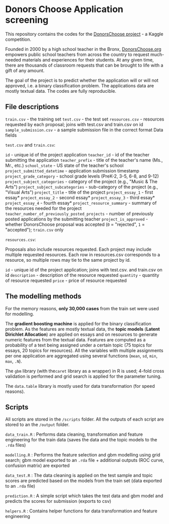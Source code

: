 # Donors Choose Application screening

This repository contains the codes for the [DonorsChoose project](https://www.kaggle.com/c/donorschoose-application-screening/) - a Kaggle competition.

Founded in 2000 by a high school teacher in the Bronx, [DonorsChoose.org](www.donorschoose.org) empowers public school teachers from across the country to request much-needed materials and experiences for their students. At any given time, there are thousands of classroom requests that can be brought to life with a gift of any amount.

The goal of the project is to predict whether the application will or will not approved, i.e. a binary classification problem. The applications data are mostly textual data. The codes are fully reproducible.

## File descriptions
`train.csv` - the training set
`test.csv` - the test set
`resources.csv` - resources requested by each proposal; joins with test.csv and train.csv on id
`sample_submission.csv` - a sample submission file in the correct format
Data fields

`test.csv` and `train.csv`:

`id` - unique id of the project application
`teacher_id` - id of the teacher submitting the application
`teacher_prefix` - title of the teacher's name (Ms., Mr., etc.)
`school_state` - US state of the teacher's school
`project_submitted_datetime` - application submission timestamp
`project_grade_category` - school grade levels (PreK-2, 3-5, 6-8, and 9-12)
`project_subject_categories` - category of the project (e.g., "Music & The Arts")
`project_subject_subcategories` - sub-category of the project (e.g., "Visual Arts")
`project_title` - title of the project
`project_essay_1` - first essay*
`project_essay_2` - second essay*
`project_essay_3` - third essay*
`project_essay_4` - fourth essay*
`project_resource_summary` - summary of the resources needed for the project
`teacher_number_of_previously_posted_projects` - number of previously posted applications by the submitting teacher
`project_is_approved` - whether DonorsChoose proposal was accepted (`0` = "rejected", `1` = "accepted"); `train.csv` only

`resources.csv`:

Proposals also include resources requested. Each project may include multiple requested resources. Each row in resources.csv corresponds to a resource, so multiple rows may tie to the same project by id.

`id` - unique id of the project application; joins with test.csv. and train.csv on id
`description` - description of the resource requested
`quantity` - quantity of resource requested
`price` - price of resource requested

## The modelling methods

For the memory reasons, **only 30,000 cases** from the train set were used for modelling.

The **gradient boosting machine** is applied for the binary classification problem. As the features are mostly textual data, the **topic models** (**Latent Dirichlet Allocation**) are applied on essays and on resources to generate numeric features from the textual data. Features are computed as a probability of a text being assigned under a certain topic (75 topics for essays, 20 topics for resources). All the variables with multiple assignments per one application are aggregated using several functions (`mean`, `sd`, `min`, `max`, `.N`).

The `gbm` library (with the`caret` library as a wrapper) in R is used; 4-fold cross validation is performed and grid search is applied for the parameter tuning.

The `data.table` library is mostly used for data transformation (for speed reasons).

## Scripts 

All scripts are stored in the `/scripts` folder. All the outputs of each script are stored to an the `/output` folder. 

`data_train.R` : Performs data cleaning, transformation and feature engineering for the train data (saves the data and the topic models to the `.rda` files)

`modelling.R` : Performs the feature selection and gbm modelling using grid search; gbm model exported to an `.rda` file + additional outputs (ROC curve, confusion matrix) are exported

`data_test.R` : The data cleaning is applied on the test sample and topic scores are predicted based on the models from the train set (data exported to an `.rda` file)

`prediction.R` : A simple script which takes the test data and gbm model and predicts the scores for submission (exports to csv)

`helpers.R` : Contains helper functions for data transformation and feature engineering